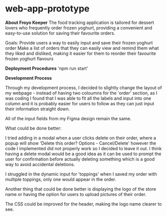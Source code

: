 # web-app-prototype

**About Froyo Keeper**
The food tracking application is tailored for dessert lovers who frequently order frozen yoghurt, providing a convenient and easy-to-use solution for saving their favourite orders. 

Goals:
Provide users a way to easily input and save their frozen yoghurt order 
Make a list of orders that they can easily view and remind them what they liked and disliked, making it easier for them to reorder their favourite frozen yoghurt flavours

**Deployment Procedures**
'npm run start'

**Development Process**

Through my development process, I decided to slightly change the layout of my webpage - instead of having two coloumns for the 'order' section, as I was coding I found that I was able to fit all the labels and input into one column and it is probably easier for users to follow as they can just input their information straight down. 

All of the input fields from my Figma design remain the same.

What could be done better:

I tried adding in a modal when a user clicks delete on their order, where a popup will show 'Delete this order? Options - Cancel/Delete' however the code I implemented did not properly work so I decided to leave it out. I think having a delete modal would be a good idea as it can be used to prompt the user for confirmation before actually deleting something which is a good way to avoid accidental deletions.

I struggled in the dynamic input for 'toppings' when I saved my order with multiple toppings, only one would appear in the order.

Another thing that could be done better is displaying the logo of the store name or having the option for users to upload pictures of their order. 

The CSS could be improved for the header, making the logo name clearer to see. 
